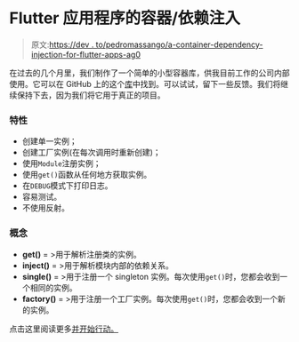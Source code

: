 # Flutter 应用程序的容器/依赖注入

> 原文:[https://dev . to/pedromassango/a-container-dependency-injection-for-flutter-apps-ag0](https://dev.to/pedromassango/a-container-dependecy-injection-for-flutter-apps-ag0)

在过去的几个月里，我们制作了一个简单的小型容器库，供我目前工作的公司内部使用。它可以在 GitHub 上的这个[库](https://github.com/nextbss/injector_io)中找到。可以试试，留下一些反馈。我们将继续保持下去，因为我们将它用于真正的项目。

### [](#features)特性

*   创建单一实例；
*   创建工厂实例(在每次调用时重新创建)；
*   使用`Module`注册实例；
*   使用`get()`函数从任何地方获取实例。
*   在`DEBUG`模式下打印日志。
*   容易测试。
*   不使用反射。

### [](#concepts)概念

*   **get()** = >用于解析注册类的实例。
*   **inject()** = >用于解析模块内部的依赖关系。
*   **single()** = >用于注册一个 singleton 实例。每次使用`get()`时，您都会收到一个相同的实例。
*   **factory()** = >用于注册一个工厂实例。每次使用`get()`时，您都会收到一个新的实例。

点击这里阅读更多[并开始行动。](https://pub.dev/packages/injectorio)
